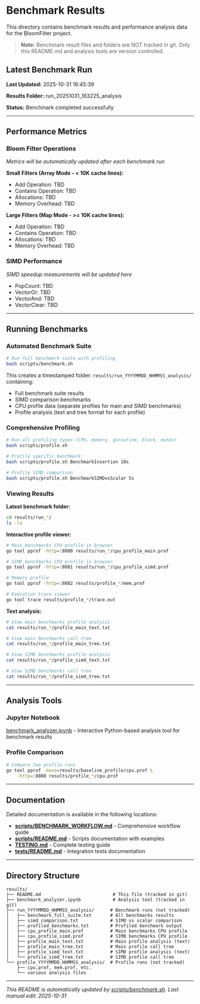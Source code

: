 # Benchmark Results

This directory contains benchmark results and performance analysis data for the BloomFilter project.

> **Note:** Benchmark result files and folders are NOT tracked in git. Only this README.md and analysis tools are version controlled.

## Latest Benchmark Run

**Last Updated:** 2025-10-31 16:45:39

**Results Folder:** run_20251031_163225_analysis

**Status:** Benchmark completed successfully

---

## Performance Metrics

### Bloom Filter Operations

*Metrics will be automatically updated after each benchmark run*

**Small Filters (Array Mode - < 10K cache lines):**
- Add Operation: TBD
- Contains Operation: TBD
- Allocations: TBD
- Memory Overhead: TBD

**Large Filters (Map Mode - >= 10K cache lines):**
- Add Operation: TBD
- Contains Operation: TBD
- Allocations: TBD
- Memory Overhead: TBD

### SIMD Performance

*SIMD speedup measurements will be updated here*

- PopCount: TBD
- VectorOr: TBD
- VectorAnd: TBD
- VectorClear: TBD

---

## Running Benchmarks

### Automated Benchmark Suite

```bash
# Run full benchmark suite with profiling
bash scripts/benchmark.sh
```

This creates a timestamped folder: `results/run_YYYYMMDD_HHMMSS_analysis/` containing:
- Full benchmark suite results
- SIMD comparison benchmarks
- CPU profile data (separate profiles for main and SIMD benchmarks)
- Profile analysis (text and tree format for each profile)

### Comprehensive Profiling

```bash
# Run all profiling types (CPU, memory, goroutine, block, mutex)
bash scripts/profile.sh

# Profile specific benchmark
bash scripts/profile.sh BenchmarkInsertion 10s

# Profile SIMD comparison
bash scripts/profile.sh BenchmarkSIMDvsScalar 5s
```

### Viewing Results

**Latest benchmark folder:**
```bash
cd results/run_*/
ls -la
```

**Interactive profile viewer:**
```bash
# Main benchmarks CPU profile in browser
go tool pprof -http=:8080 results/run_*/cpu_profile_main.prof

# SIMD benchmarks CPU profile in browser
go tool pprof -http=:8081 results/run_*/cpu_profile_simd.prof

# Memory profile
go tool pprof -http=:8082 results/profile_*/mem.prof

# Execution trace viewer
go tool trace results/profile_*/trace.out
```

**Text analysis:**
```bash
# View main benchmarks profile analysis
cat results/run_*/profile_main_text.txt

# View main benchmarks call tree
cat results/run_*/profile_main_tree.txt

# View SIMD benchmarks profile analysis
cat results/run_*/profile_simd_text.txt

# View SIMD benchmarks call tree
cat results/run_*/profile_simd_tree.txt
```

---

## Analysis Tools

### Jupyter Notebook
[benchmark_analyzer.ipynb](benchmark_analyzer.ipynb) - Interactive Python-based analysis tool for benchmark results

### Profile Comparison
```bash
# Compare two profile runs
go tool pprof -base=results/baseline_profile/cpu.prof \
    -http=:8080 results/profile_*/cpu.prof
```

---

## Documentation

Detailed documentation is available in the following locations:

- **[scripts/BENCHMARK_WORKFLOW.md](../scripts/BENCHMARK_WORKFLOW.md)** - Comprehensive workflow guide
- **[scripts/README.md](../scripts/README.md)** - Scripts documentation with examples
- **[TESTING.md](../TESTING.md)** - Complete testing guide
- **[tests/README.md](../tests/README.md)** - Integration tests documentation

---

## Directory Structure

```
results/
├── README.md                           # This file (tracked in git)
├── benchmark_analyzer.ipynb            # Analysis tool (tracked in git)
├── run_YYYYMMDD_HHMMSS_analysis/      # Benchmark runs (not tracked)
│   ├── benchmark_full_suite.txt       # All benchmarks results
│   ├── simd_comparison.txt            # SIMD vs scalar comparison
│   ├── profiled_benchmarks.txt        # Profiled benchmark output
│   ├── cpu_profile_main.prof          # Main benchmarks CPU profile
│   ├── cpu_profile_simd.prof          # SIMD benchmarks CPU profile
│   ├── profile_main_text.txt          # Main profile analysis (text)
│   ├── profile_main_tree.txt          # Main profile call tree
│   ├── profile_simd_text.txt          # SIMD profile analysis (text)
│   └── profile_simd_tree.txt          # SIMD profile call tree
└── profile_YYYYMMDD_HHMMSS_analysis/  # Profile runs (not tracked)
    ├── cpu.prof, mem.prof, etc.
    └── various analysis files
```

---

*This README is automatically updated by [scripts/benchmark.sh](../scripts/benchmark.sh). Last manual edit: 2025-10-31*
